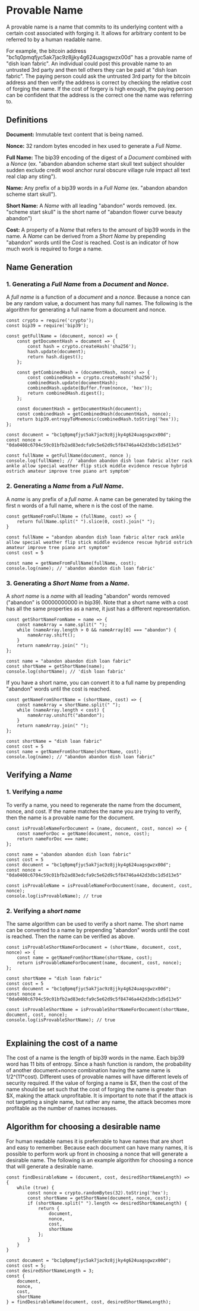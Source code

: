 # Provable Name

A provable name is a name that commits to its underlying content with a certain cost associated with forging it. It allows for arbitrary content to be referred to by a human readable name. 

For example, the bitcoin address "bc1q0pmqfjyc5ak7jac9z8jjky4g624uagsgwzx00d" has a provable name of "dish loan fabric". An individual could post this provable name to an untrusted 3rd party and then tell others they can be paid at "dish loan fabric". The paying person could ask the untrusted 3rd party for the bitcoin address and then verify the address is correct by checking the relative cost of forging the name. If the cost of forgery is high enough, the paying person can be confident that the address is the correct one the name was referring to.

## Definitions

**Document:** Immutable text content that is being named.

**Nonce:** 32 random bytes encoded in hex used to generate a *Full Name*.

**Full Name:** The bip39 encoding of the digest of a *Document* combined with a *Nonce* (ex. "abandon abandon scheme start skull text subject shoulder sudden exclude credit wool anchor rural obscure village rule impact all text real clap any sting").

**Name:** Any prefix of a bip39 words in a *Full Name* (ex. "abandon abandon scheme start skull").

**Short Name:** A *Name* with all leading "abandon" words removed. (ex. "scheme start skull" is the short name of "abandon flower curve beauty abandon")

**Cost:** A property of a *Name* that refers to the amount of bip39 words in the name. A *Name* can be derived from a *Short Name* by prepending "abandon" words until the *Cost* is reached. Cost is an indicator of how much work is required to forge a name.

## Name Generation

### 1. Generating a *Full Name* from a *Document* and *Nonce*.

A *full name* is a function of a *document* and a *nonce*. Because a nonce can be any random value, a document has many full names. The following is the algorithm for generating a full name from a document and nonce.

```
const crypto = require('crypto');
const bip39 = require('bip39');

const getFullName = (document, nonce) => {
    const getDocumentHash = document => {
        const hash = crypto.createHash('sha256');
        hash.update(document);
        return hash.digest();
    };
    
    const getCombinedHash = (documentHash, nonce) => {
        const combinedHash = crypto.createHash('sha256');
        combinedHash.update(documentHash);
        combinedHash.update(Buffer.from(nonce, 'hex'));
        return combinedHash.digest();
    };

    const documentHash = getDocumentHash(document);
    const combinedHash = getCombinedHash(documentHash, nonce);
    return bip39.entropyToMnemonic(combinedHash.toString('hex'));
};

const document = "bc1q0pmqfjyc5ak7jac9z8jjky4g624uagsgwzx00d";
const nonce = "0da0408c6704c59c01bfb2ad83edcfa9c5e62d9c5f84746a442d3dbc1d5d13e5"

const fullName = getFullName(document, nonce );
console.log(fullName); // 'abandon abandon dish loan fabric alter rack ankle allow special weather flip stick middle evidence rescue hybrid ostrich amateur improve tree piano art symptom'
```
### 2. Generating a *Name* from a *Full Name*.

A *name* is any prefix of a *full name*. A name can be generated by taking the first n words of a full name, where n is the cost of the name.

```
const getNameFromFullName = (fullName, cost) => {
    return fullName.split(" ").slice(0, cost).join(" ");
}

const fullName = "abandon abandon dish loan fabric alter rack ankle allow special weather flip stick middle evidence rescue hybrid ostrich amateur improve tree piano art symptom"
const cost = 5

const name = getNameFromFullName(fullName, cost);
console.log(name); // 'abandon abandon dish loan fabric'

```

### 3. Generating a *Short Name* from a *Name*.

A *short name* is a *name* with all leading "abandon" words removed ("abandon" is 00000000000 in bip39). Note that a short name with a cost has all the same properties as a name, it just has a different representation.

```
const getShortNameFromName = name => {
    const nameArray = name.split(" ");
    while (nameArray.length > 0 && nameArray[0] === "abandon") {
        nameArray.shift();
    }
    return nameArray.join(" ");
};

const name = "abandon abandon dish loan fabric"
const shortName = getShortName(name);
console.log(shortName); // 'dish loan fabric'

```

If you have a short name, you can convert it to a full name by prepending "abandon" words until the cost is reached.

```
const getNameFromShortName = (shortName, cost) => {
    const nameArray = shortName.split(" ");
    while (nameArray.length < cost) {
        nameArray.unshift("abandon");
    }
    return nameArray.join(" ");
};

const shortName = "dish loan fabric"
const cost = 5
const name = getNameFromShortName(shortName, cost);
console.log(name); // "abandon abandon dish loan fabric"

```

## Verifying a *Name*
### 1. Verifying a *name*

To verify a name, you need to regenerate the name from the document, nonce, and cost. If the name matches the name you are trying to verify, then the name is a provable name for the document.
```
const isProvableNameForDocument = (name, document, cost, nonce) => {
    const nameForDoc = getName(document, nonce, cost);
    return nameForDoc === name;
};

const name = "abandon abandon dish loan fabric"
const cost = 5
const document = "bc1q0pmqfjyc5ak7jac9z8jjky4g624uagsgwzx00d";
const nonce = "0da0408c6704c59c01bfb2ad83edcfa9c5e62d9c5f84746a442d3dbc1d5d13e5"

const isProvableName = isProvableNameForDocument(name, document, cost, nonce);
console.log(isProvableName); // true

```

### 2. Verifying a *short name*

The same algorithm can be used to verify a short name. The short name can be converted to a name by prepending "abandon" words until the cost is reached. Then the name can be verified as above.
```
const isProvableShortNameForDocument = (shortName, document, cost, nonce) => {
    const name = getNameFromShortName(shortName, cost);
    return isProvableNameForDocument(name, document, cost, nonce);
};

const shortName = "dish loan fabric"
const cost = 5
const document = "bc1q0pmqfjyc5ak7jac9z8jjky4g624uagsgwzx00d";
const nonce = "0da0408c6704c59c01bfb2ad83edcfa9c5e62d9c5f84746a442d3dbc1d5d13e5"

const isProvableShortName = isProvableShortNameForDocument(shortName, document, cost, nonce);
console.log(isProvableShortName); // true


```

## Explaining the cost of a name

The cost of a name is the length of bip39 words in the name. Each bip39 word has 11 bits of entropy. Since a hash function is random, the probability of another document+nonce combination having the same name is 1/2^(11*cost). Different uses of provable names will have different levels of security required. If the value of forging a name is $X, then the cost of the name should be set such that the cost of forging the name is greater than $X, making the attack unprofitable. It is important to note that if the attack is not targeting a single name, but rather any name, the attack becomes more profitable as the number of names increases.

## Algorithm for choosing a desirable name

For human readable names it is preferrable to have names that are short and easy to remember. Because each document can have many names, it is possible to perform work up front in choosing a nonce that will generate a desirable name. The following is an example algorithm for choosing a nonce that will generate a desirable name.

```
const findDesirableName = (document, cost, desiredShortNameLength) => {
    while (true) {
        const nonce = crypto.randomBytes(32).toString('hex');
        const shortName = getShortName(document, nonce, cost);
        if (shortName.split(" ").length <= desiredShortNameLength) {
            return {
                document,
                nonce,
                cost,
                shortName
            };
        }
    }
}

const document = "bc1q0pmqfjyc5ak7jac9z8jjky4g624uagsgwzx00d";
const cost = 5;
const desiredShortNameLength = 3;
const {
    document,
    nonce,
    cost,
    shortName
} = findDesirableName(document, cost, desiredShortNameLength);
```
